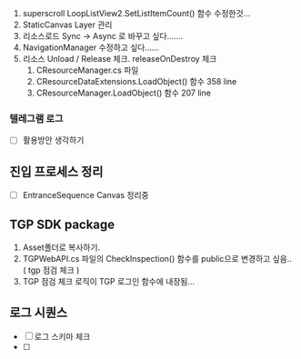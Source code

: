 
1. superscroll 
	LoopListView2.SetListItemCount() 함수 수정한것...
2. StaticCanvas Layer 관리
3. 리소스로드 Sync -> Async 로 바꾸고 싶다.......
4. NavigationManager 수정하고 싶다......
5. 리소스 Unload / Release 체크. releaseOnDestroy 체크
	1. CResourceManager.cs 파일
	2. CResourceDataExtensions.LoadObject() 함수   358 line 
	3. CResourceManager.LoadObject() 함수   207 line 



### 텔레그램 로그 
- [ ] 활용방안 생각하기



## 진입 프로세스 정리
- [ ] EntranceSequence Canvas 정리중


## TGP SDK package 
 1. Asset폴더로 복사하기. 
 2. TGPWebAPI.cs 파일의 CheckInspection() 함수를 public으로 변경하고 싶음.. ( tgp 점검 체크 )
 3. TGP 점검 체크 로직이 TGP 로그인 함수에 내장됨...



## 로그 시퀀스 
- [ ] 로그 스키마 체크
- [ ] 




